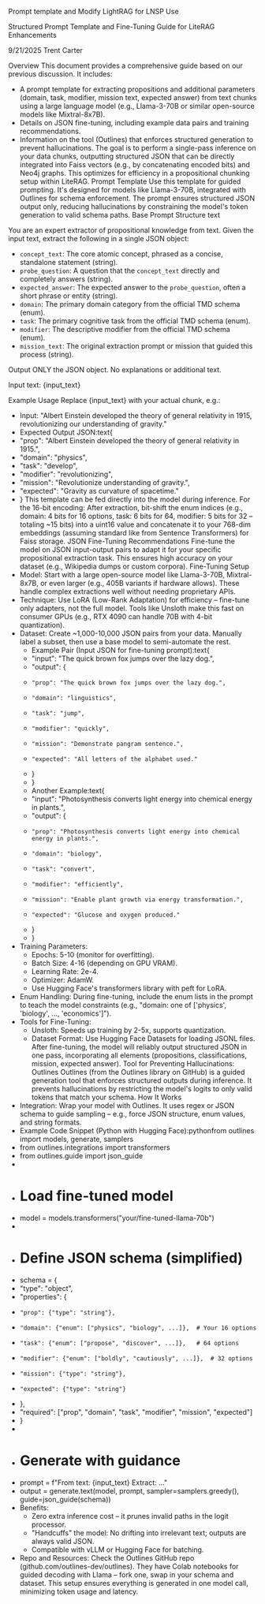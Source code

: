 Prompt template and Modify LightRAG for LNSP Use

Structured Prompt Template and Fine-Tuning Guide for LiteRAG Enhancements

9/21/2025
Trent Carter

Overview
This document provides a comprehensive guide based on our previous discussion. It includes:
* A prompt template for extracting propositions and additional parameters (domain, task, modifier, mission text, expected answer) from text chunks using a large language model (e.g., Llama-3-70B or similar open-source models like Mixtral-8x7B).
* Details on JSON fine-tuning, including example data pairs and training recommendations.
* Information on the tool (Outlines) that enforces structured generation to prevent hallucinations.
The goal is to perform a single-pass inference on your data chunks, outputting structured JSON that can be directly integrated into Faiss vectors (e.g., by concatenating encoded bits) and Neo4j graphs. This optimizes for efficiency in a propositional chunking setup within LiteRAG.
Prompt Template
Use this template for guided prompting. It's designed for models like Llama-3-70B, integrated with Outlines for schema enforcement. The prompt ensures structured JSON output only, reducing hallucinations by constraining the model's token generation to valid schema paths.
Base Prompt Structure
text

You are an expert extractor of propositional knowledge from text. Given the input text, extract the following in a single JSON object:

- `concept_text`: The core atomic concept, phrased as a concise, standalone statement (string).
- `probe_question`: A question that the `concept_text` directly and completely answers (string).
- `expected_answer`: The expected answer to the `probe_question`, often a short phrase or entity (string).
- `domain`: The primary domain category from the official TMD schema (enum).
- `task`: The primary cognitive task from the official TMD schema (enum).
- `modifier`: The descriptive modifier from the official TMD schema (enum).
- `mission_text`: The original extraction prompt or mission that guided this process (string).


Output ONLY the JSON object. No explanations or additional text.

Input text: {input_text}


Example Usage
Replace {input_text} with your actual chunk, e.g.:
* Input: "Albert Einstein developed the theory of general relativity in 1915, revolutionizing our understanding of gravity."
* Expected Output JSON:text{
*   "prop": "Albert Einstein developed the theory of general relativity in 1915.",
*   "domain": "physics",
*   "task": "develop",
*   "modifier": "revolutionizing",
*   "mission": "Revolutionize understanding of gravity.",
*   "expected": "Gravity as curvature of spacetime."
* }
This template can be fed directly into the model during inference. For the 16-bit encoding: After extraction, bit-shift the enum indices (e.g., domain: 4 bits for 16 options, task: 6 bits for 64, modifier: 5 bits for 32 – totaling ~15 bits) into a uint16 value and concatenate it to your 768-dim embeddings (assuming standard like from Sentence Transformers) for Faiss storage.
JSON Fine-Tuning Recommendations
Fine-tune the model on JSON input-output pairs to adapt it for your specific propositional extraction task. This ensures high accuracy on your dataset (e.g., Wikipedia dumps or custom corpora).
Fine-Tuning Setup
* Model: Start with a large open-source model like Llama-3-70B, Mixtral-8x7B, or even larger (e.g., 405B variants if hardware allows). These handle complex extractions well without needing proprietary APIs.
* Technique: Use LoRA (Low-Rank Adaptation) for efficiency – fine-tune only adapters, not the full model. Tools like Unsloth make this fast on consumer GPUs (e.g., RTX 4090 can handle 70B with 4-bit quantization).
* Dataset: Create ~1,000-10,000 JSON pairs from your data. Manually label a subset, then use a base model to semi-automate the rest.
    * Example Pair (Input JSON for fine-tuning prompt):text{
    *   "input": "The quick brown fox jumps over the lazy dog.",
    *   "output": {
    *     "prop": "The quick brown fox jumps over the lazy dog.",
    *     "domain": "linguistics",
    *     "task": "jump",
    *     "modifier": "quickly",
    *     "mission": "Demonstrate pangram sentence.",
    *     "expected": "All letters of the alphabet used."
    *   }
    * }
    * Another Example:text{
    *   "input": "Photosynthesis converts light energy into chemical energy in plants.",
    *   "output": {
    *     "prop": "Photosynthesis converts light energy into chemical energy in plants.",
    *     "domain": "biology",
    *     "task": "convert",
    *     "modifier": "efficiently",
    *     "mission": "Enable plant growth via energy transformation.",
    *     "expected": "Glucose and oxygen produced."
    *   }
    * }
* Training Parameters:
    * Epochs: 5-10 (monitor for overfitting).
    * Batch Size: 4-16 (depending on GPU VRAM).
    * Learning Rate: 2e-4.
    * Optimizer: AdamW.
    * Use Hugging Face's transformers library with peft for LoRA.
* Enum Handling: During fine-tuning, include the enum lists in the prompt to teach the model constraints (e.g., "domain: one of ['physics', 'biology', ..., 'economics']").
* Tools for Fine-Tuning:
    * Unsloth: Speeds up training by 2-5x, supports quantization.
    * Dataset Format: Use Hugging Face Datasets for loading JSONL files.
After fine-tuning, the model will reliably output structured JSON in one pass, incorporating all elements (propositions, classifications, mission, expected answer).
Tool for Preventing Hallucinations: Outlines
Outlines (from the Outlines library on GitHub) is a guided generation tool that enforces structured outputs during inference. It prevents hallucinations by restricting the model's logits to only valid tokens that match your schema.
How It Works
* Integration: Wrap your model with Outlines. It uses regex or JSON schema to guide sampling – e.g., force JSON structure, enum values, and string formats.
* Example Code Snippet (Python with Hugging Face):pythonfrom outlines import models, generate, samplers
* from outlines.integrations import transformers
* from outlines.guide import json_guide
* 
* # Load fine-tuned model
* model = models.transformers("your/fine-tuned-llama-70b")
* 
* # Define JSON schema (simplified)
* schema = {
*   "type": "object",
*   "properties": {
*     "prop": {"type": "string"},
*     "domain": {"enum": ["physics", "biology", ...]},  # Your 16 options
*     "task": {"enum": ["propose", "discover", ...]},   # 64 options
*     "modifier": {"enum": ["boldly", "cautiously", ...]},  # 32 options
*     "mission": {"type": "string"},
*     "expected": {"type": "string"}
*   },
*   "required": ["prop", "domain", "task", "modifier", "mission", "expected"]
* }
* 
* # Generate with guidance
* prompt = f"From text: {input_text} Extract: ..."
* output = generate.text(model, prompt, sampler=samplers.greedy(), guide=json_guide(schema))
* Benefits:
    * Zero extra inference cost – it prunes invalid paths in the logit processor.
    * "Handcuffs" the model: No drifting into irrelevant text; outputs are always valid JSON.
    * Compatible with vLLM or Hugging Face for batching.
* Repo and Resources: Check the Outlines GitHub repo (github.com/outlines-dev/outlines). They have Colab notebooks for guided decoding with Llama – fork one, swap in your schema and dataset.
This setup ensures everything is generated in one model call, minimizing token usage and latency.
